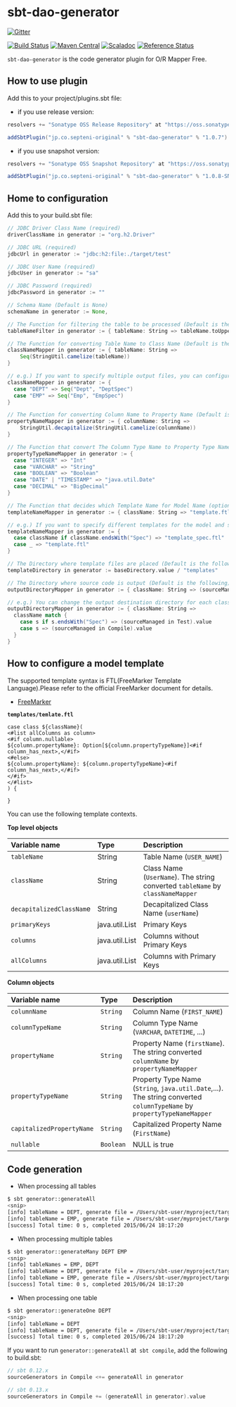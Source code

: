 # sbt-dao-generator

[![Gitter](https://badges.gitter.im/Join%20Chat.svg)](https://gitter.im/septeni-original/sbt-dao-generator?utm_source=badge&utm_medium=badge&utm_campaign=pr-badge&utm_content=badge)

[![Build Status](https://travis-ci.org/septeni-original/sbt-dao-generator.svg)](https://travis-ci.org/septeni-original/sbt-dao-generator)
[![Maven Central](https://maven-badges.herokuapp.com/maven-central/jp.co.septeni-original/sbt-dao-generator/badge.svg)](https://maven-badges.herokuapp.com/maven-central/jp.co.septeni-original/sbt-dao-generator)
[![Scaladoc](http://javadoc-badge.appspot.com/jp.co.septeni-original/sbt-dao-generator_2.10.svg?label=scaladoc)](http://javadoc-badge.appspot.com/jp.co.septeni-original/sbt-dao-generator_2.10)
[![Reference Status](https://www.versioneye.com/java/jp.co.septeni-original:sbt-dao-generator_2.10/reference_badge.svg?style=flat)](https://www.versioneye.com/java/jp.co.septeni-original:sbt-dao-generator_2.10/references)

`sbt-dao-generator` is the code generator plugin for O/R Mapper Free.

## How to use plugin

Add this to your project/plugins.sbt file:

- if you use release version:

```scala
resolvers += "Sonatype OSS Release Repository" at "https://oss.sonatype.org/content/repositories/releases/"

addSbtPlugin("jp.co.septeni-original" % "sbt-dao-generator" % "1.0.7")
```

- if you use snapshot version:

```scala
resolvers += "Sonatype OSS Snapshot Repository" at "https://oss.sonatype.org/content/repositories/snapshots/"

addSbtPlugin("jp.co.septeni-original" % "sbt-dao-generator" % "1.0.8-SNAPSHOT")
```

## Home to configuration

Add this to your build.sbt file:

```scala
// JDBC Driver Class Name (required)
driverClassName in generator := "org.h2.Driver"

// JDBC URL (required)
jdbcUrl in generator := "jdbc:h2:file:./target/test"

// JDBC User Name (required)
jdbcUser in generator := "sa"

// JDBC Password (required)
jdbcPassword in generator := ""

// Schema Name (Default is None)
schemaName in generator := None,

// The Function for filtering the table to be processed (Default is the following)
tableNameFilter in generator := { tableName: String => tableName.toUpperCase != "SCHEMA_VERSION"}

// The Function for converting Table Name to Class Name (Default is the following)
classNameMapper in generator := { tableName: String =>
    Seq(StringUtil.camelize(tableName))
}

// e.g.) If you want to specify multiple output files, you can configure it as follows.
classNameMapper in generator := {
  case "DEPT" => Seq("Dept", "DeptSpec")
  case "EMP" => Seq("Emp", "EmpSpec")
}

// The Function for converting Column Name to Property Name (Default is the following)
propertyNameMapper in generator := { columnName: String =>
    StringUtil.decapitalize(StringUtil.camelize(columnName))
}

// The Function that convert The Column Type Name to Property Type Name (required)
propertyTypeNameMapper in generator := {
  case "INTEGER" => "Int"
  case "VARCHAR" => "String"
  case "BOOLEAN" => "Boolean"
  case "DATE" | "TIMESTAMP" => "java.util.Date"
  case "DECIMAL" => "BigDecimal"
}

// The Function that decides which Template Name for Model Name (optional, defaults below)
templateNameMapper in generator := { className: String => "template.ftl" },

// e.g.) If you want to specify different templates for the model and spec, you can configure it as follows.
templateNameMapper in generator := {
  case className if className.endsWith("Spec") => "template_spec.ftl"
  case _ => "template.ftl"
}

// The Directory where template files are placed (Default is the following)
templateDirectory in generator := baseDirectory.value / "templates"

// The Directory where source code is output (Default is the following)
outputDirectoryMapper in generator := { className: String => (sourceManaged in Compile).value }

// e.g.) You can change the output destination directory for each class name dynamically.
outputDirectoryMapper in generator := { className: String =>
  className match {
    case s if s.endsWith("Spec") => (sourceManaged in Test).value
    case s => (sourceManaged in Compile).value
  }
}
```

## How to configure a model template

The supported template syntax is FTL(FreeMarker Template Language).Please refer to the official FreeMarker document for details.

- [FreeMarker](http://freemarker.org/)

**`templates/temlate.ftl`**

```
case class ${className}(
<#list allColumns as column>
<#if column.nullable>
${column.propertyName}: Option[${column.propertyTypeName}]<#if column_has_next>,</#if>
<#else>
${column.propertyName}: ${column.propertyTypeName}<#if column_has_next>,</#if>
</#if>
</#list>
) {

}
```

You can use the following template contexts.

**Top level objects**

| Variable name | Type | Description |
|:-----------|:---|:---------|
| `tableName` | String | Table Name (`USER_NAME`)|
| `className`  | String | Class Name　(`UserName`). The string converted `tableName` by `classNameMapper` |
| `decapitalizedClassNam`e | String | Decapitalized Class Name (`userName`) |
| `primaryKeys` | java.util.List<Column> | Primary Keys |
| `columns` | java.util.List<Column> | Columns without Primary Keys |
| `allColumns` | java.util.List<Column> | Columns with Primary Keys |

**Column objects**

| Variable name | Type | Description |
|:-----------|:---|:---------|
| `columnName` | `String` | Column Name (`FIRST_NAME`) |
| `columnTypeName` | `String` | Column Type Name (`VARCHAR`, `DATETIME`, ...) |
| `propertyName` | `String` | Property Name (`firstName`). The string converted `columnName` by `propertyNameMapper` |
| `propertyTypeName` | `String` | Property Type Name (`String`, `java.util.Date`,...). The string converted `columnTypeName` by `propertyTypeNameMapper` |
| `capitalizedPropertyName` | `String` | Capitalized Property Name (`FirstName`) |
| `nullable` | `Boolean` | NULL is true |

## Code generation

- When processing all tables

```sh
$ sbt generator::generateAll
<snip>
[info] tableName = DEPT, generate file = /Users/sbt-user/myproject/target/scala-2.10/src_managed/Dept.scala
[info] tableName = EMP, generate file = /Users/sbt-user/myproject/target/scala-2.10/src_managed/Emp.scala
[success] Total time: 0 s, completed 2015/06/24 18:17:20
```

- When processing multiple tables

```sh
$ sbt generator::generateMany DEPT EMP
<snip>
[info] tableNames = EMP, DEPT
[info] tableName = DEPT, generate file = /Users/sbt-user/myproject/target/scala-2.10/src_managed/Dept.scala
[info] tableName = EMP, generate file = /Users/sbt-user/myproject/target/scala-2.10/src_managed/Emp.scala
[success] Total time: 0 s, completed 2015/06/24 18:17:20
```

- When processing one table

```sh
$ sbt generator::generateOne DEPT
<snip>
[info] tableName = DEPT
[info] tableName = DEPT, generate file = /Users/sbt-user/myproject/target/scala-2.10/src_managed/Dept.scala
[success] Total time: 0 s, completed 2015/06/24 18:17:20
```

If you want to run `generator::generateAll` at` sbt compile`, add the following to build.sbt:

```scala
// sbt 0.12.x
sourceGenerators in Compile <+= generateAll in generator

// sbt 0.13.x
sourceGenerators in Compile += (generateAll in generator).value
```

